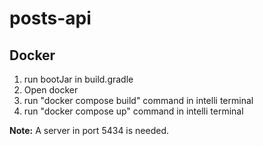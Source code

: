 # posts-api

## Docker
1. run bootJar in build.gradle
2. Open docker
3. run "docker compose build" command in intelli terminal
4. run "docker compose up" command in intelli terminal

**Note:** A server in port 5434 is needed. 
